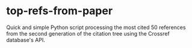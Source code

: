# top-refs-from-paper
Quick and simple Python script processing the most cited 50 references from the second generation of the citation tree using the Crossref database's API.
